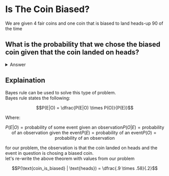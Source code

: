 # Is The Coin Biased?
We are given 4 fair coins and one coin that is biased to land heads-up $90%$ of the time
## What is the probability that we chose the biased coin given that the coin landed on heads?  

<details> <summary> Answer </summary> </details>

## Explaination
Bayes rule can be used to solve this type of problem.  
Bayes rule states the following:  
```math
P(E|O) = \dfrac{P(E|O) \times P(O)}{P(E)}
```
Where:
```math
P(E|O) = \text{probability of some event given an observation}  
P(O|E) = \text{probability of an observation given the event}
P(E) = \text{probability of an event}
P(O) = \text{probability of an observation}
```
for our problem, the observation is that the coin landed on heads and the event in question is chosing a biased coin.  
let's re-write the above theorem with values from our problem
```math
P(\text{coin_is_biased} | \text{heads}) = \dfrac{.9 \times .58}{.2}
```

